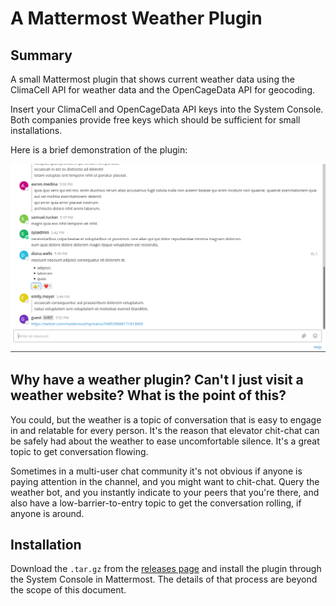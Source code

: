 # A Mattermost Weather Plugin
## Summary
A small Mattermost plugin that shows current weather data using the ClimaCell API for weather data and the OpenCageData API for geocoding.

Insert your ClimaCell and OpenCageData API keys into the System Console. Both companies provide free keys which should be sufficient for small installations.

Here is a brief demonstration of the plugin:

![An example of the plugin in use](./weather-demo.gif)

## Why have a weather plugin? Can't I just visit a weather website? What is the point of this?

You could, but the weather is a topic of conversation that is easy to engage in and relatable for every person. It's the reason that elevator chit-chat can be safely had about the weather to ease uncomfortable silence. It's a great topic to get conversation flowing.

Sometimes in a multi-user chat community it's not obvious if anyone is paying attention in the channel, and you might want to chit-chat. Query the weather bot, and you instantly indicate to your peers that you're there, and also have a low-barrier-to-entry topic to get the conversation rolling, if anyone is around.

## Installation

Download the `.tar.gz` from the [releases page](https://github.com/gigawhitlocks/mattermost-plugin-weather/releases "the releases page is the standard Github location for downloads") and install the plugin through the System Console in Mattermost. The details of that process are beyond the scope of this document.
